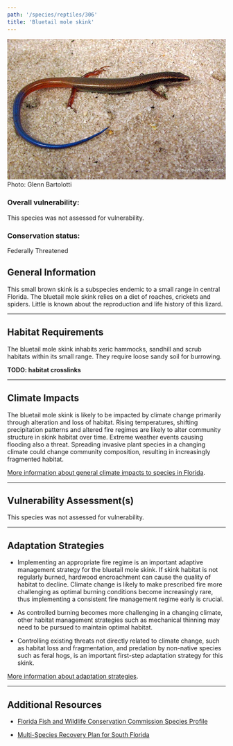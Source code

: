 ```yaml
---
path: '/species/reptiles/306'
title: 'Bluetail mole skink'
---
```


<content-header icon="lizards" title="Bluetail mole skink" subtitle="Eumeces egregius lividus"></content-header>

<div id="TopSection">

<div class="header-photo"><img src="306.jpg" alt="Photo for 306"/>
<figcaption>Photo: Glenn Bartolotti</figcaption></div>

<div>

### Overall vulnerability:

This species was not assessed for vulnerability.



### Conservation status:

Federally Threatened

</div>
</div>

## General Information

This small brown skink is a subspecies endemic to a small range in central Florida.  The bluetail mole skink relies on a diet of roaches, crickets and spiders.  Little is known about the reproduction and life history of this lizard.

<hr />

## Habitat Requirements

The bluetail mole skink inhabits xeric hammocks, sandhill and scrub habitats within its small range.  They require loose sandy soil for burrowing.

**TODO: habitat crosslinks**

<hr />

## Climate Impacts

The bluetail mole skink is likely to be impacted by climate change primarily through alteration and loss of habitat.  Rising temperatures, shifting precipitation patterns and altered fire regimes are likely to alter community structure in skink habitat over time.  Extreme weather events causing flooding also a threat.  Spreading invasive plant species in a changing climate could change community composition, resulting in increasingly fragmented habitat.

[More information about general climate impacts to species in Florida](/impacts/species).



<hr />

## Vulnerability Assessment(s)

This species was not assessed for vulnerability.

<hr />

## Adaptation Strategies

- Implementing an appropriate fire regime is an important adaptive management strategy for the bluetail mole skink.  If skink habitat is not regularly burned, hardwood encroachment can cause the quality of habitat to decline.  Climate change is likely to make prescribed fire more challenging as optimal burning conditions become increasingly rare, thus implementing a consistent fire management regime early is crucial.

- As controlled burning becomes more challenging in a changing climate, other habitat management strategies such as mechanical thinning may need to be pursued to maintain optimal habitat.

- Controlling existing threats not directly related to climate change, such as habitat loss and fragmentation, and predation by non-native species such as feral hogs, is an important first-step adaptation strategy for this skink.

[More information about adaptation strategies](/strategies).

<hr />


## Additional Resources

- [Florida Fish and Wildlife Conservation Commission Species Profile](https://myfwc.com/wildlifehabitats/profiles/reptiles/bluetail-mole-skink/)

- [Multi-Species Recovery Plan for South Florida](https://ecos.fws.gov/docs/recovery_plan/sfl_msrp/SFL_MSRP_Species.pdf)
